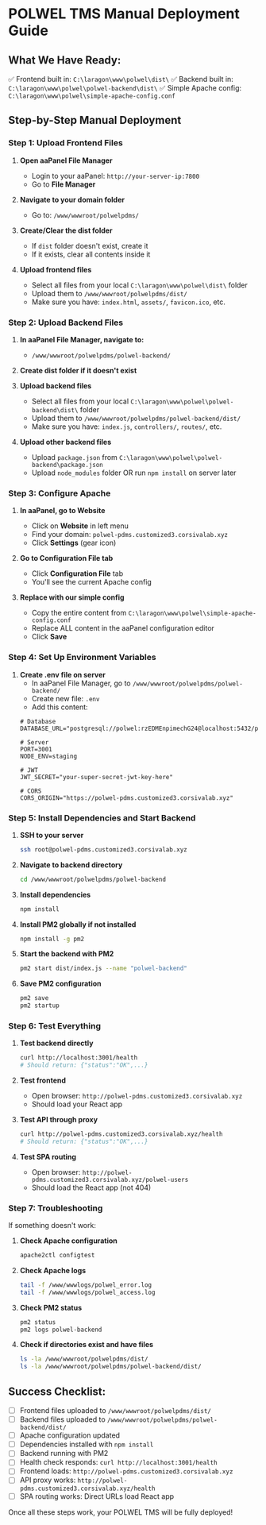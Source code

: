 # POLWEL TMS Manual Deployment Guide

## What We Have Ready:
✅ Frontend built in: `C:\laragon\www\polwel\dist\`
✅ Backend built in: `C:\laragon\www\polwel\polwel-backend\dist\`
✅ Simple Apache config: `C:\laragon\www\polwel\simple-apache-config.conf`

## Step-by-Step Manual Deployment

### Step 1: Upload Frontend Files

1. **Open aaPanel File Manager**
   - Login to your aaPanel: `http://your-server-ip:7800`
   - Go to **File Manager**

2. **Navigate to your domain folder**
   - Go to: `/www/wwwroot/polwelpdms/`

3. **Create/Clear the dist folder**
   - If `dist` folder doesn't exist, create it
   - If it exists, clear all contents inside it

4. **Upload frontend files**
   - Select all files from your local `C:\laragon\www\polwel\dist\` folder
   - Upload them to `/www/wwwroot/polwelpdms/dist/`
   - Make sure you have: `index.html`, `assets/`, `favicon.ico`, etc.

### Step 2: Upload Backend Files

1. **In aaPanel File Manager, navigate to:**
   - `/www/wwwroot/polwelpdms/polwel-backend/`

2. **Create dist folder if it doesn't exist**

3. **Upload backend files**
   - Select all files from your local `C:\laragon\www\polwel\polwel-backend\dist\` folder
   - Upload them to `/www/wwwroot/polwelpdms/polwel-backend/dist/`
   - Make sure you have: `index.js`, `controllers/`, `routes/`, etc.

4. **Upload other backend files**
   - Upload `package.json` from `C:\laragon\www\polwel\polwel-backend\package.json`
   - Upload `node_modules` folder OR run `npm install` on server later

### Step 3: Configure Apache

1. **In aaPanel, go to Website**
   - Click on **Website** in left menu
   - Find your domain: `polwel-pdms.customized3.corsivalab.xyz`
   - Click **Settings** (gear icon)

2. **Go to Configuration File tab**
   - Click **Configuration File** tab
   - You'll see the current Apache config

3. **Replace with our simple config**
   - Copy the entire content from `C:\laragon\www\polwel\simple-apache-config.conf`
   - Replace ALL content in the aaPanel configuration editor
   - Click **Save**

### Step 4: Set Up Environment Variables

1. **Create .env file on server**
   - In aaPanel File Manager, go to `/www/wwwroot/polwelpdms/polwel-backend/`
   - Create new file: `.env`
   - Add this content:
   ```
   # Database
   DATABASE_URL="postgresql://polwel:rzEDMEnpimechG24@localhost:5432/polwel"
   
   # Server
   PORT=3001
   NODE_ENV=staging
   
   # JWT
   JWT_SECRET="your-super-secret-jwt-key-here"
   
   # CORS
   CORS_ORIGIN="https://polwel-pdms.customized3.corsivalab.xyz"
   ```

### Step 5: Install Dependencies and Start Backend

1. **SSH to your server**
   ```bash
   ssh root@polwel-pdms.customized3.corsivalab.xyz
   ```

2. **Navigate to backend directory**
   ```bash
   cd /www/wwwroot/polwelpdms/polwel-backend
   ```

3. **Install dependencies**
   ```bash
   npm install
   ```

4. **Install PM2 globally if not installed**
   ```bash
   npm install -g pm2
   ```

5. **Start the backend with PM2**
   ```bash
   pm2 start dist/index.js --name "polwel-backend"
   ```

6. **Save PM2 configuration**
   ```bash
   pm2 save
   pm2 startup
   ```

### Step 6: Test Everything

1. **Test backend directly**
   ```bash
   curl http://localhost:3001/health
   # Should return: {"status":"OK",...}
   ```

2. **Test frontend**
   - Open browser: `http://polwel-pdms.customized3.corsivalab.xyz`
   - Should load your React app

3. **Test API through proxy**
   ```bash
   curl http://polwel-pdms.customized3.corsivalab.xyz/health
   # Should return: {"status":"OK",...}
   ```

4. **Test SPA routing**
   - Open browser: `http://polwel-pdms.customized3.corsivalab.xyz/polwel-users`
   - Should load the React app (not 404)

### Step 7: Troubleshooting

If something doesn't work:

1. **Check Apache configuration**
   ```bash
   apache2ctl configtest
   ```

2. **Check Apache logs**
   ```bash
   tail -f /www/wwwlogs/polwel_error.log
   tail -f /www/wwwlogs/polwel_access.log
   ```

3. **Check PM2 status**
   ```bash
   pm2 status
   pm2 logs polwel-backend
   ```

4. **Check if directories exist and have files**
   ```bash
   ls -la /www/wwwroot/polwelpdms/dist/
   ls -la /www/wwwroot/polwelpdms/polwel-backend/dist/
   ```

## Success Checklist:
- [ ] Frontend files uploaded to `/www/wwwroot/polwelpdms/dist/`
- [ ] Backend files uploaded to `/www/wwwroot/polwelpdms/polwel-backend/dist/`
- [ ] Apache configuration updated
- [ ] Dependencies installed with `npm install`
- [ ] Backend running with PM2
- [ ] Health check responds: `curl http://localhost:3001/health`
- [ ] Frontend loads: `http://polwel-pdms.customized3.corsivalab.xyz`
- [ ] API proxy works: `http://polwel-pdms.customized3.corsivalab.xyz/health`
- [ ] SPA routing works: Direct URLs load React app

Once all these steps work, your POLWEL TMS will be fully deployed!
